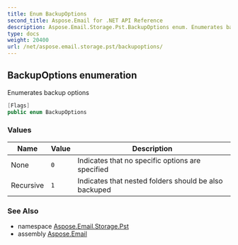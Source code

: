 ```yaml
---
title: Enum BackupOptions
second_title: Aspose.Email for .NET API Reference
description: Aspose.Email.Storage.Pst.BackupOptions enum. Enumerates backup options
type: docs
weight: 20400
url: /net/aspose.email.storage.pst/backupoptions/
---
```

## BackupOptions enumeration

Enumerates backup options

```csharp
[Flags]
public enum BackupOptions
```

### Values

| Name | Value | Description |
| --- | --- | --- |
| None | `0` | Indicates that no specific options are specified |
| Recursive | `1` | Indicates that nested folders should be also backuped |

### See Also

* namespace [Aspose.Email.Storage.Pst](../../aspose.email.storage.pst/)
* assembly [Aspose.Email](../../)


